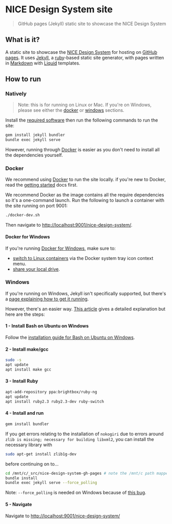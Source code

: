 # NICE Design System site

> GitHub pages (Jekyll) static site to showcase the NICE Design System

## What is it?

A static site to showcase the [NICE Design System](https://nhsevidence.github.io/nice-design-system/) for hosting on [GitHub pages](https://pages.github.com/). It uses [Jekyll](https://jekyllrb.com/), a [ruby](http://www.ruby-lang.org/en/)-based static site generator, with pages written in [Markdown](https://daringfireball.net/projects/markdown/) with [Liquid](https://github.com/Shopify/liquid/wiki) templates.

## How to run

### Natively

> Note: this is for running on Linux or Mac. If you're on Windows, please see either the [docker](#docker) or [windows](#windows) sections.

Install the [required software](https://jekyllrb.com/docs/installation/#requirements) then run the following commands to run the site:

```sh
gem install jekyll bundler
bundle exec jekyll serve
```

However, running through [Docker](#docker) is easier as you don't need to install all the dependencies yourself.

### Docker

We recommend using [Docker](https://www.docker.com/) to run the site locally. if you're new to Docker, read the [getting started](https://docs.docker.com/get-started/) docs first. 

We recommend Docker as the image contains all the require dependencies so it's a one-command launch. Run the following to launch a container with the site running on port 9001:

```sh
./docker-dev.sh
```

Then navigate to [http://localhost:9001/nice-design-system/](http://localhost:9001/nice-design-system/).

#### Docker for Windows

If you're running [Docker for Windows](https://www.docker.com/docker-windows), make sure to:

- [switch to Linux containers](https://docs.docker.com/docker-for-windows/#switch-between-windows-and-linux-containers) via the Docker system tray icon context menu.
- [share your local drive](https://docs.docker.com/docker-for-windows/#shared-drives).

### Windows

If you're running on Windows, Jekyll isn't specifically supported, but there's a [page explaining how to get it running](https://jekyllrb.com/docs/windows/#installation).

However, there's an easier way. [This article](http://daverupert.com/2016/04/jekyll-on-windows-with-bash/) gives a detailed explanation but here are the steps:

#### 1 - Install Bash on Ubuntu on Windows

Follow the [installation guide for Bash on Ubuntu on Windows](https://msdn.microsoft.com/en-us/commandline/wsl/install_guide).

#### 2 - Install make/gcc

``` bash
sudo -s
apt update
apt install make gcc
```

#### 3 - Install Ruby

``` bash
apt-add-repository ppa:brightbox/ruby-ng
apt update
apt install ruby2.3 ruby2.3-dev ruby-switch
```

#### 4 - Install and run

``` bash
gem install bundler
```

If you get errors relating to the installation of `nokogiri` due to errors around `zlib is missing; necessary for building libxml2`, you can install the necessary library with

``` bash
sudo apt-get install zlib1g-dev
```
before continuing on to...

``` bash
cd /mnt/c/_src/nice-design-system-gh-pages # note the /mnt/c path mapped the c:/ drive on Windows
bundle install
bundle exec jekyll serve --force_polling
```

Note: `--force_polling` is needed on Windows because of [this bug](https://github.com/jekyll/jekyll/issues/5233).

#### 5 - Navigate

Navigate to [http://localhost:9001/nice-design-system/](http://localhost:9001/nice-design-system/)
